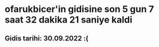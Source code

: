 # ofarukbicer'in gidisine son 5 gun 7 saat 32 dakika 21 saniye kaldi

## Gidis tarihi: 30.09.2022 :(